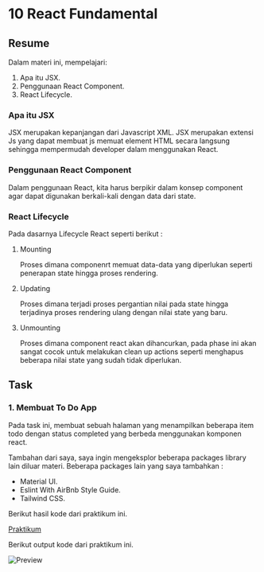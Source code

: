 # 10 React Fundamental

## Resume
Dalam materi ini, mempelajari:
1. Apa itu JSX.
2. Penggunaan React Component.
3. React Lifecycle.

### Apa itu JSX
JSX merupakan kepanjangan dari Javascript XML. JSX merupakan extensi Js yang dapat membuat js memuat element HTML secara langsung sehingga mempermudah developer dalam menggunakan React.

### Penggunaan React Component
Dalam penggunaan React, kita harus berpikir dalam konsep component agar dapat digunakan berkali-kali dengan data dari state.

### React Lifecycle
Pada dasarnya Lifecycle React seperti berikut :
 1. Mounting
    
    Proses dimana componenrt memuat data-data yang diperlukan seperti penerapan state hingga proses rendering.

 2. Updating

    Proses dimana terjadi proses pergantian nilai pada state hingga terjadinya proses rendering ulang dengan nilai state yang baru.

 3. Unmounting

    Proses dimana component react akan dihancurkan, pada phase ini akan sangat cocok untuk melakukan clean up actions seperti menghapus beberapa nilai state yang sudah tidak diperlukan.

## Task
### 1. Membuat To Do App
Pada task ini, membuat sebuah halaman yang menampilkan beberapa item todo dengan status completed yang berbeda menggunakan komponen react.

Tambahan dari saya, saya ingin mengeksplor beberapa packages library lain diluar materi. Beberapa packages lain yang saya tambahkan :
- Material UI.
- Eslint With AirBnb Style Guide.
- Tailwind CSS.

Berikut hasil kode dari praktikum ini.

[Praktikum](./praktikum/)

Berikut output kode dari praktikum ini.

![Preview](./screenshots/preview.png)
